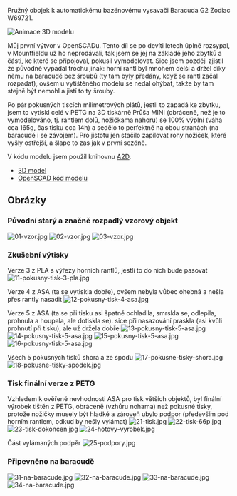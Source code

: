 Pružný obojek k automatickému bazénovému vysavači Baracuda G2 Zodiac W69721.

![Animace 3D modelu](https://github.com/PetrVobornik/OpenSCAD/blob/master/baracuda-foot-pad/images/20-baracuda-model.gif?raw=true)

Můj první výtvor v OpenSCADu. Tento díl se po devíti letech úplně rozsypal, v Mountfieldu už ho neprodávali, tak jsem se jej na základě jeho zbytků a části, ke které se připojoval, pokusil vymodelovat. Sice jsem později zjistil že původně vypadal trochu jinak: horní rantl byl mnohem delší a držel díky němu na baracudě bez šroubů (ty tam byly předány, když se rantl začal rozpadat), ovšem u vytištěného modelu se nedal ohýbat, takže by tam stejně být nemohl a jistí to ty šrouby. 

Po pár pokusných tiscích milimetrových plátů, jestli to zapadá ke zbytku, jsem to vytiskl celé v PETG na 3D tiskárně Průša MINI (obráceně, než je to vymodelováno, tj. rantlem dolů, nožičkama nahoru) se 100% výplní (váha cca 165g, čas tisku cca 14h) a sedělo to perfektně na obou stranách (na baracudě i se závojem). Pro jistotu jen stačilo zapilovat rohy nožiček, které vyšly ostřejší, a šlape to zas jak v první sezóně.

V kódu modelu jsem použil knihovnu [A2D](https://github.com/ridercz/A2D).

* [3D model](https://github.com/PetrVobornik/OpenSCAD/blob/master/baracuda-foot-pad/baracuda-foot-pad.stl)
* [OpenSCAD kód modelu](https://github.com/PetrVobornik/OpenSCAD/blob/master/baracuda-foot-pad/baracuda-foot-pad.scad)


## Obrázky

### Původní starý a značně rozpadlý vzorový objekt

![01-vzor.jpg](https://github.com/PetrVobornik/OpenSCAD/blob/master/baracuda-foot-pad/images/01-vzor.jpg?raw=true)
![02-vzor.jpg](https://github.com/PetrVobornik/OpenSCAD/blob/master/baracuda-foot-pad/images/02-vzor.jpg?raw=true)
![03-vzor.jpg](https://github.com/PetrVobornik/OpenSCAD/blob/master/baracuda-foot-pad/images/03-vzor.jpg?raw=true)


### Zkušební výtisky

Verze 3 z PLA s výřezy horních rantlů, jestli to do nich bude pasovat
![11-pokusny-tisk-3-pla.jpg](https://github.com/PetrVobornik/OpenSCAD/blob/master/baracuda-foot-pad/images/11-pokusny-tisk-3-pla.jpg?raw=true)

Verze 4 z ASA (ta se vytiskla dobře), ovšem nebyla vůbec ohebná a nešla přes rantly nasadit
![12-pokusny-tisk-4-asa.jpg](https://github.com/PetrVobornik/OpenSCAD/blob/master/baracuda-foot-pad/images/12-pokusny-tisk-4-asa.jpg?raw=true)

Verze 5 z ASA (ta se při tisku asi špatně ochladila, smrskla se, odlepila, prohnula a houpala, ale dotiskla se). sice při nasazování praskla (asi kvůli prohnutí při tisku), ale už držela dobře
![13-pokusny-tisk-5-asa.jpg](https://github.com/PetrVobornik/OpenSCAD/blob/master/baracuda-foot-pad/images/13-pokusny-tisk-5-asa.jpg?raw=true)
![14-pokusny-tisk-5-asa.jpg](https://github.com/PetrVobornik/OpenSCAD/blob/master/baracuda-foot-pad/images/14-pokusny-tisk-5-asa.jpg?raw=true)
![15-pokusny-tisk-5-asa.jpg](https://github.com/PetrVobornik/OpenSCAD/blob/master/baracuda-foot-pad/images/15-pokusny-tisk-5-asa.jpg?raw=true)
![16-pokusny-tisk-5-asa.jpg](https://github.com/PetrVobornik/OpenSCAD/blob/master/baracuda-foot-pad/images/16-pokusny-tisk-5-asa.jpg?raw=true)

Všech 5 pokusných tisků shora a ze spodu
![17-pokusne-tisky-shora.jpg](https://github.com/PetrVobornik/OpenSCAD/blob/master/baracuda-foot-pad/images/17-pokusne-tisky-shora.jpg?raw=true)
![18-pokusne-tisky-spodek.jpg](https://github.com/PetrVobornik/OpenSCAD/blob/master/baracuda-foot-pad/images/18-pokusne-tisky-spodek.jpg?raw=true)


### Tisk finální verze z PETG

Vzhledem k ověřené nevhodnosti ASA pro tisk větších objektů, byl finální výrobek tištěn z PETG, obráceně (vzhůru nohama) než pokusné tisky, protože nožičky musely být hladké a zároveň ubylo podpor (především pod horním rantlem, odkud by nešly vylámat)
![21-tisk.jpg](https://github.com/PetrVobornik/OpenSCAD/blob/master/baracuda-foot-pad/images/21-tisk.jpg?raw=true)
![22-tisk-66p.jpg](https://github.com/PetrVobornik/OpenSCAD/blob/master/baracuda-foot-pad/images/22-tisk-66p.jpg?raw=true)
![23-tisk-dokoncen.jpg](https://github.com/PetrVobornik/OpenSCAD/blob/master/baracuda-foot-pad/images/23-tisk-dokoncen.jpg?raw=true)
![24-hotovy-vyrobek.jpg](https://github.com/PetrVobornik/OpenSCAD/blob/master/baracuda-foot-pad/images/24-hotovy-vyrobek.jpg?raw=true)

Část vylámaných podpěr
![25-podpory.jpg](https://github.com/PetrVobornik/OpenSCAD/blob/master/baracuda-foot-pad/images/25-podpory.jpg?raw=true)


### Připevněno na baracudě

![31-na-baracude.jpg](https://github.com/PetrVobornik/OpenSCAD/blob/master/baracuda-foot-pad/images/31-na-baracude.jpg?raw=true)
![32-na-baracude.jpg](https://github.com/PetrVobornik/OpenSCAD/blob/master/baracuda-foot-pad/images/32-na-baracude.jpg?raw=true)
![33-na-baracude.jpg](https://github.com/PetrVobornik/OpenSCAD/blob/master/baracuda-foot-pad/images/33-na-baracude.jpg?raw=true)
![34-na-baracude.jpg](https://github.com/PetrVobornik/OpenSCAD/blob/master/baracuda-foot-pad/images/34-na-baracude.jpg?raw=true)
